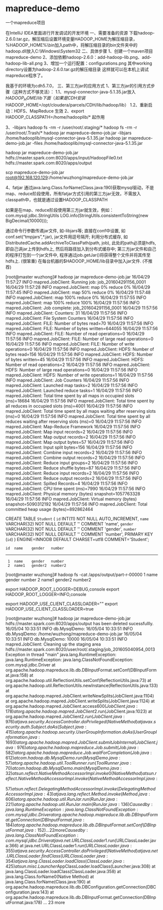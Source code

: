 # mapreduce-demo
一个mapreduce项目

在IntelliJ IDEA里面进行开发调试的开发环境
一、需要准备的资源
下载hadoop-2.6.0.tar.gz，解压缩后设置环境变量HADOOP_HOME为解压缩目录，
%HADOOP_HOME%\bin加入path中，将解压缩目录的bin文件夹中的hadoop.dll放入C:\Windows\System32
二、具体步骤
1、创建一个maven项目mapreduce-demo
2、添加依赖hadoop-2.6.0：add-hadoop-lib.png、add-hadoop-lib-all.png
3、增加一个运行配置：configurations.png
    其中working directory设置为hadoop-2.6.0.tar.gz的解压缩目录
这样就可以在本机上调试mapreduce程序了。

我基于的环境为cdh5.7.0，
三、第三方jar的应用方式
1、第三方jar的引用方式步骤（这种方式不够灵活）：
1.1、mysql-connector-java-5.1.35.jar放入$HADOOP_HOME/lib下面（如果是CDH安装$HADOOP_HOME=/opt/cloudera/parcels/CDH/lib/hadoop/lib）
1.2、重新启动：HDFS、MapReduce 生效
2、export HADOOP_CLASSPATH=/home/hadooplib/* 起作用

3、-libjars
hadoop fs -rm -r  /user/root/.staging/*
hadoop fs -rm -r  /user/root/.Trash/*
hadoop jar mapreduce-demo-job.jar -libjars /home/hadooplib/mysql-connector-java-5.1.35.jar
hadoop jar mapreduce-demo-job.jar -files /home/hadooplib/mysql-connector-java-5.1.35.jar


hadoop jar mapreduce-demo-job.jar hdfs://master.spark.com:8020/apps/input/HadoopFile0.txt hdfs://master.spark.com:8020/apps/output

scp mapreduce-demo-job.jar  root@192.168.120.129:/home/wuzhong/mapreduce-demo-job.jar

4、fatjar
通过java.lang.Class.forName(Class.java:190)获取mysql驱动，不是map、reduce阶段使用，所有fatjar方式引用的第三方jar无效，不需放入classpath中，也就是通过设置HADOOP_CLASSPATH

如果是在map、reduce阶段使用第三方jar就生效，例如：com.mysql.jdbc.StringUtils LOG.info(StringUtils.consistentToString(new BigDecimal(10000)));


通过命令行参数传递jar文件, 如-libjars等;
直接在conf中设置, 如conf.set(“tmpjars”,*.jar), jar文件用逗号隔开;
利用分布式缓存, 如DistributedCache.addArchiveToClassPath(path, job), 此处的path必须是hdfs, 即自己讲jar上传到hdfs上, 然后将路径加入到分布式缓存中;
第三方jar文件和自己的程序打包到一个jar文件中, 程序通过job.getJar()将获得整个文件并将其传至hdfs上. (很笨重)
在每台机器的$HADOOP_HOME/lib目录中加入jar文件. (不推荐)



[root@master wuzhong]# hadoop jar mapreduce-demo-job.jar
16/04/29 11:57:27 INFO mapred.JobClient: Running job: job_201604291156_0001
16/04/29 11:57:28 INFO mapred.JobClient:  map 0% reduce 0%
16/04/29 11:57:45 INFO mapred.JobClient:  map 50% reduce 0%
16/04/29 11:57:48 INFO mapred.JobClient:  map 100% reduce 0%
16/04/29 11:57:55 INFO mapred.JobClient:  map 100% reduce 100%
16/04/29 11:57:56 INFO mapred.JobClient: Job complete: job_201604291156_0001
16/04/29 11:57:56 INFO mapred.JobClient: Counters: 31
16/04/29 11:57:56 INFO mapred.JobClient:   File System Counters
16/04/29 11:57:56 INFO mapred.JobClient:     FILE: Number of bytes read=70
16/04/29 11:57:56 INFO mapred.JobClient:     FILE: Number of bytes written=644055
16/04/29 11:57:56 INFO mapred.JobClient:     FILE: Number of read operations=0
16/04/29 11:57:56 INFO mapred.JobClient:     FILE: Number of large read operations=0
16/04/29 11:57:56 INFO mapred.JobClient:     FILE: Number of write operations=0
16/04/29 11:57:56 INFO mapred.JobClient:     HDFS: Number of bytes read=156
16/04/29 11:57:56 INFO mapred.JobClient:     HDFS: Number of bytes written=45
16/04/29 11:57:56 INFO mapred.JobClient:     HDFS: Number of read operations=2
16/04/29 11:57:56 INFO mapred.JobClient:     HDFS: Number of large read operations=0
16/04/29 11:57:56 INFO mapred.JobClient:     HDFS: Number of write operations=1
16/04/29 11:57:56 INFO mapred.JobClient:   Job Counters
16/04/29 11:57:56 INFO mapred.JobClient:     Launched map tasks=2
16/04/29 11:57:56 INFO mapred.JobClient:     Launched reduce tasks=1
16/04/29 11:57:56 INFO mapred.JobClient:     Total time spent by all maps in occupied slots (ms)=18684
16/04/29 11:57:56 INFO mapred.JobClient:     Total time spent by all reduces in occupied slots (ms)=4001
16/04/29 11:57:56 INFO mapred.JobClient:     Total time spent by all maps waiting after reserving slots (ms)=0
16/04/29 11:57:56 INFO mapred.JobClient:     Total time spent by all reduces waiting after reserving slots (ms)=0
16/04/29 11:57:56 INFO mapred.JobClient:   Map-Reduce Framework
16/04/29 11:57:56 INFO mapred.JobClient:     Map input records=2
16/04/29 11:57:56 INFO mapred.JobClient:     Map output records=2
16/04/29 11:57:56 INFO mapred.JobClient:     Map output bytes=57
16/04/29 11:57:56 INFO mapred.JobClient:     Input split bytes=156
16/04/29 11:57:56 INFO mapred.JobClient:     Combine input records=2
16/04/29 11:57:56 INFO mapred.JobClient:     Combine output records=2
16/04/29 11:57:56 INFO mapred.JobClient:     Reduce input groups=2
16/04/29 11:57:56 INFO mapred.JobClient:     Reduce shuffle bytes=87
16/04/29 11:57:56 INFO mapred.JobClient:     Reduce input records=2
16/04/29 11:57:56 INFO mapred.JobClient:     Reduce output records=2
16/04/29 11:57:56 INFO mapred.JobClient:     Spilled Records=4
16/04/29 11:57:56 INFO mapred.JobClient:     CPU time spent (ms)=7990
16/04/29 11:57:56 INFO mapred.JobClient:     Physical memory (bytes) snapshot=1057763328
16/04/29 11:57:56 INFO mapred.JobClient:     Virtual memory (bytes) snapshot=5090312192
16/04/29 11:57:56 INFO mapred.JobClient:     Total committed heap usage (bytes)=892862464



CREATE TABLE `Student` (
  `id` INT(11) NOT NULL AUTO_INCREMENT,
  `name` VARCHAR(32) NOT NULL DEFAULT '' COMMENT 'name',
  `gender` VARCHAR(32) NOT NULL DEFAULT '' COMMENT 'gender',
  `number` VARCHAR(32) NOT NULL DEFAULT '' COMMENT 'number',
  PRIMARY KEY (`id`)
) ENGINE=INNODB DEFAULT CHARSET=utf8 COMMENT='Student';

    id  name    gender   number
------  ------  -------  ---------
     1  name    gender   number
     2  name1   gender2  number2

[root@master wuzhong]# hadoop fs -cat /apps/output/part-r-00000
1       name gender number
2       name1 gender2 number2



export HADOOP_ROOT_LOGGER=DEBUG,console
export HADOOP_ROOT_LOGGER=INFO,console

export HADOOP_USE_CLIENT_CLASSLOADER=""
export HADOOP_USE_CLIENT_CLASSLOADER=true



[root@master wuzhong]# hadoop jar mapreduce-demo-job.jar
hdfs://master.spark.com:8020/apps/output has been deleted sucessfullly.
16/05/04 10:33:51 INFO db.MysqlDemo:
16/05/04 10:33:51 INFO db.MysqlDemo: /home/wuzhong/mapreduce-demo-job.jar
16/05/04 10:33:51 INFO db.MysqlDemo: 10000
16/05/04 10:33:51 INFO mapred.JobClient: Cleaning up the staging area hdfs://master.spark.com:8020/user/root/.staging/job_201605040954_0013
Exception in thread "main" java.lang.RuntimeException: java.lang.RuntimeException: java.lang.ClassNotFoundException: com.mysql.jdbc.Driver
        at org.apache.hadoop.mapreduce.lib.db.DBInputFormat.setConf(DBInputFormat.java:158)
        at org.apache.hadoop.util.ReflectionUtils.setConf(ReflectionUtils.java:73)
        at org.apache.hadoop.util.ReflectionUtils.newInstance(ReflectionUtils.java:133)
        at org.apache.hadoop.mapred.JobClient.writeNewSplits(JobClient.java:1104)
        at org.apache.hadoop.mapred.JobClient.writeSplits(JobClient.java:1124)
        at org.apache.hadoop.mapred.JobClient.access$600(JobClient.java:178)
        at org.apache.hadoop.mapred.JobClient$2.run(JobClient.java:1023)
        at org.apache.hadoop.mapred.JobClient$2.run(JobClient.java:976)
        at java.security.AccessController.doPrivileged(Native Method)
        at javax.security.auth.Subject.doAs(Subject.java:415)
        at org.apache.hadoop.security.UserGroupInformation.doAs(UserGroupInformation.java:1693)
        at org.apache.hadoop.mapred.JobClient.submitJobInternal(JobClient.java:976)
        at org.apache.hadoop.mapreduce.Job.submit(Job.java:582)
        at org.apache.hadoop.mapreduce.Job.waitForCompletion(Job.java:612)
        at com.hadoop.db.MysqlDemo.run(MysqlDemo.java:57)
        at org.apache.hadoop.util.ToolRunner.run(ToolRunner.java:70)
        at com.hadoop.db.MysqlDemo.main(MysqlDemo.java:32)
        at sun.reflect.NativeMethodAccessorImpl.invoke0(Native Method)
        at sun.reflect.NativeMethodAccessorImpl.invoke(NativeMethodAccessorImpl.java:57)
        at sun.reflect.DelegatingMethodAccessorImpl.invoke(DelegatingMethodAccessorImpl.java:43)
        at java.lang.reflect.Method.invoke(Method.java:606)
        at org.apache.hadoop.util.RunJar.run(RunJar.java:221)
        at org.apache.hadoop.util.RunJar.main(RunJar.java:136)
Caused by: java.lang.RuntimeException: java.lang.ClassNotFoundException: com.mysql.jdbc.Driver
        at org.apache.hadoop.mapreduce.lib.db.DBInputFormat.getConnection(DBInputFormat.java:184)
        at org.apache.hadoop.mapreduce.lib.db.DBInputFormat.setConf(DBInputFormat.java:152)
        ... 22 more
Caused by: java.lang.ClassNotFoundException: com.mysql.jdbc.Driver
        at java.net.URLClassLoader$1.run(URLClassLoader.java:366)
        at java.net.URLClassLoader$1.run(URLClassLoader.java:355)
        at java.security.AccessController.doPrivileged(Native Method)
        at java.net.URLClassLoader.findClass(URLClassLoader.java:354)
        at java.lang.ClassLoader.loadClass(ClassLoader.java:425)
        at sun.misc.Launcher$AppClassLoader.loadClass(Launcher.java:308)
        at java.lang.ClassLoader.loadClass(ClassLoader.java:358)
        at java.lang.Class.forName0(Native Method)
        at java.lang.Class.forName(Class.java:190)
        at org.apache.hadoop.mapreduce.lib.db.DBConfiguration.getConnection(DBConfiguration.java:143)
        at org.apache.hadoop.mapreduce.lib.db.DBInputFormat.getConnection(DBInputFormat.java:178)
        ... 23 more


